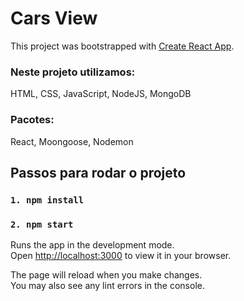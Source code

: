 <h1>Cars View</h1>

This project was bootstrapped with [Create React App](https://github.com/facebook/create-react-app).

### **Neste projeto utilizamos:**
HTML, CSS, JavaScript, NodeJS, MongoDB
### Pacotes:
React, Moongoose, Nodemon
## **Passos para rodar o projeto**
### `1. npm install` 
### `2. npm start` 

Runs the app in the development mode.\
Open [http://localhost:3000](http://localhost:3000) to view it in your browser.

The page will reload when you make changes.\
You may also see any lint errors in the console.
